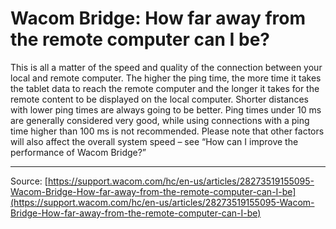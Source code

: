# Wacom Bridge: How far away from the remote computer can I be?

This is all a matter of the speed and quality of the connection between your local and remote computer. The higher the ping time, the more time it takes the tablet data to reach the remote computer and the longer it takes for the remote content to be displayed on the local computer. Shorter distances with lower ping times are always going to be better. Ping times under 10 ms are generally considered very good, while using connections with a ping time higher than 100 ms is not recommended. Please note that other factors will also affect the overall system speed – see “How can I improve the performance of Wacom Bridge?”

---
Source: [https://support.wacom.com/hc/en-us/articles/28273519155095-Wacom-Bridge-How-far-away-from-the-remote-computer-can-I-be](https://support.wacom.com/hc/en-us/articles/28273519155095-Wacom-Bridge-How-far-away-from-the-remote-computer-can-I-be)
